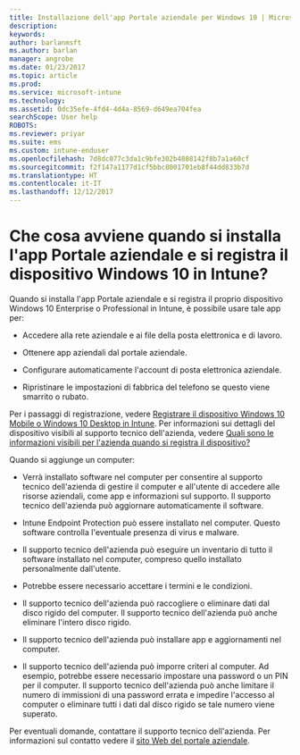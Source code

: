 ```yaml
---
title: Installazione dell'app Portale aziendale per Windows 10 | Microsoft Docs
description: 
keywords: 
author: barlanmsft
ms.author: barlan
manager: angrobe
ms.date: 01/23/2017
ms.topic: article
ms.prod: 
ms.service: microsoft-intune
ms.technology: 
ms.assetid: 0dc35efe-4fd4-4d4a-8569-d649ea704fea
searchScope: User help
ROBOTS: 
ms.reviewer: priyar
ms.suite: ems
ms.custom: intune-enduser
ms.openlocfilehash: 7d8dc077c3da1c9bfe302b4808142f8b7a1a60cf
ms.sourcegitcommit: f2f147a1177d1cf5bbc8001701eb8f44dd833b7d
ms.translationtype: HT
ms.contentlocale: it-IT
ms.lasthandoff: 12/12/2017
---
```

# <a name="what-happens-if-you-install-the-company-portal-app-and-enroll-your-windows-10-device-in-intune"></a>Che cosa avviene quando si installa l'app Portale aziendale e si registra il dispositivo Windows 10 in Intune?

Quando si installa l'app Portale aziendale e si registra il proprio dispositivo Windows 10 Enterprise o Professional in Intune, è possibile usare tale app per:

-   Accedere alla rete aziendale e ai file della posta elettronica e di lavoro.

-   Ottenere app aziendali dal portale aziendale.

-   Configurare automaticamente l'account di posta elettronica aziendale.

-   Ripristinare le impostazioni di fabbrica del telefono se questo viene smarrito o rubato.

Per i passaggi di registrazione, vedere [Registrare il dispositivo Windows 10 Mobile o Windows 10 Desktop in Intune](enroll-your-w10-phone-or-w10-pc-windows.md). Per informazioni sui dettagli del dispositivo visibili al supporto tecnico dell'azienda, vedere [Quali sono le informazioni visibili per l'azienda quando si registra il dispositivo?](what-info-can-your-company-see-when-you-enroll-your-device-in-intune.md)

Quando si aggiunge un computer:

-   Verrà installato software nel computer per consentire al supporto tecnico dell'azienda di gestire il computer e all'utente di accedere alle risorse aziendali, come app e informazioni sul supporto. Il supporto tecnico dell'azienda può aggiornare automaticamente il software.

-   Intune Endpoint Protection può essere installato nel computer. Questo software controlla l'eventuale presenza di virus e malware.

-   Il supporto tecnico dell'azienda può eseguire un inventario di tutto il software installato nel computer, compreso quello installato personalmente dall'utente.

-   Potrebbe essere necessario accettare i termini e le condizioni.

-   Il supporto tecnico dell'azienda può raccogliere o eliminare dati dal disco rigido del computer. Il supporto tecnico dell'azienda può anche eliminare l'intero disco rigido.

-   Il supporto tecnico dell'azienda può installare app e aggiornamenti nel computer.

-   Il supporto tecnico dell'azienda può imporre criteri al computer. Ad esempio, potrebbe essere necessario impostare una password o un PIN per il computer. Il supporto tecnico dell'azienda può anche limitare il numero di immissioni di una password errata e impedire l'accesso al computer o eliminare tutti i dati dal disco rigido se tale numero viene superato.

Per eventuali domande, contattare il supporto tecnico dell'azienda. Per informazioni sul contatto vedere il [sito Web del portale aziendale](https://portal.manage.microsoft.com#HelpDeskDialog).
